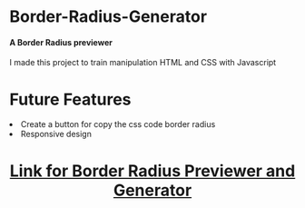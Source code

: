 # Border-Radius-Generator
<h4>A Border Radius previewer</h4>
<p>I made this project to train manipulation HTML and CSS with Javascript</p>

# Future Features 

<li>Create a button for copy the css code border radius </li>
<li>Responsive design</li>

<a href="https://juangomes404.github.io/Border-Radius-Generator/" target="_blank"><h1 align="center">Link for Border Radius Previewer and Generator</h1></a>
